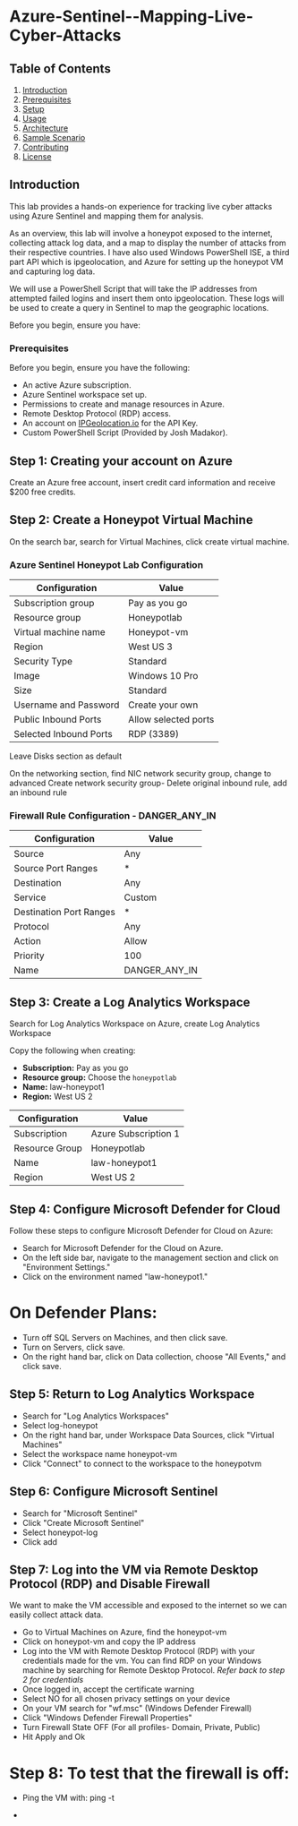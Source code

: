 # Azure-Sentinel--Mapping-Live-Cyber-Attacks

## Table of Contents
1. [Introduction](#introduction)
2. [Prerequisites](#prerequisites)
3. [Setup](#setup)
4. [Usage](#usage)
5. [Architecture](#architecture)
6. [Sample Scenario](#sample-scenario)
7. [Contributing](#contributing)
8. [License](#license)


## Introduction
<!-- Provide a detailed introduction to your project, its purpose, and what users can expect to achieve with it -->

This lab provides a hands-on experience for tracking live cyber attacks using Azure Sentinel and mapping them for analysis.

As an overview, this lab will involve a honeypot exposed to the internet, collecting attack log data, and a map to display the number of attacks from their respective countries. I have also used Windows PowerShell ISE, a third part API which is ipgeolocation, and Azure for setting up the honeypot VM and capturing log data.

We will use a PowerShell Script that will take the IP addresses from attempted failed logins and insert them onto ipgeolocation. These logs will be used to create a query in Sentinel to map the geographic locations.

<!-- List any prerequisites or dependencies that users need to have before using your lab -->
Before you begin, ensure you have:

### Prerequisites

Before you begin, ensure you have the following:

- An active Azure subscription.
- Azure Sentinel workspace set up.
- Permissions to create and manage resources in Azure.
- Remote Desktop Protocol (RDP) access.
- An account on [IPGeolocation.io](https://ipgeolocation.io/) for the API Key.
- Custom PowerShell Script (Provided by Josh Madakor).


<h2>Step 1: Creating your account on Azure </h2>
Create an Azure free account, insert credit card information and receive $200 free credits. 

## Step 2: Create a Honeypot Virtual Machine

On the search bar, search for Virtual Machines, click create virtual machine.

### Azure Sentinel Honeypot Lab Configuration

| Configuration           | Value               |
|--------------------------|---------------------|
| Subscription group       | Pay as you go       |
| Resource group           | Honeypotlab         |
| Virtual machine name     | Honeypot-vm         |
| Region                   | West US 3           |
| Security Type            | Standard            |
| Image                    | Windows 10 Pro      |
| Size                     | Standard            |
| Username and Password    | Create your own     |
| Public Inbound Ports     | Allow selected ports|
| Selected Inbound Ports   | RDP (3389)          |


Leave Disks section as default

On the networking section, find NIC network security group, change to advanced 
Create network security group- Delete original inbound rule, add an inbound rule

### Firewall Rule Configuration - DANGER_ANY_IN

| Configuration             | Value           |
|---------------------------|-----------------|
| Source                    | Any             |
| Source Port Ranges        | *               |
| Destination               | Any             |
| Service                   | Custom          |
| Destination Port Ranges   | *               |
| Protocol                  | Any             |
| Action                    | Allow           |
| Priority                  | 100             |
| Name                      | DANGER_ANY_IN   |


## Step 3: Create a Log Analytics Workspace 

Search for Log Analytics Workspace on Azure, create Log Analytics Workspace

Copy the following when creating:
- **Subscription:** Pay as you go
- **Resource group:** Choose the `honeypotlab`
- **Name:** law-honeypot1 
- **Region:** West US 2

| Configuration      | Value               |
| ------------------- | ------------------- |
| Subscription        | Azure Subscription 1|
| Resource Group      | Honeypotlab         |
| Name                | law-honeypot1       |
| Region              | West US 2           |



## Step 4: Configure Microsoft Defender for Cloud

Follow these steps to configure Microsoft Defender for Cloud on Azure:

- Search for Microsoft Defender for the Cloud on Azure.
- On the left side bar, navigate to the management section and click on "Environment Settings."
- Click on the environment named "law-honeypot1."

# On Defender Plans: 
- Turn off SQL Servers on Machines, and then click save.
- Turn on Servers, click save.
- On the right hand bar, click on Data collection, choose "All Events," and click save.


## Step 5: Return to Log Analytics Workspace
- Search for "Log Analytics Workspaces"
- Select log-honeypot
- On the right hand bar, under Workspace Data Sources, click "Virtual Machines"
- Select the workspace name honeypot-vm
- Click "Connect" to connect to the workspace to the honeypotvm


## Step 6: Configure Microsoft Sentinel
- Search for "Microsoft Sentinel"
- Click "Create Microsoft Sentinel"
- Select honeypot-log
- Click add

## Step 7: Log into the VM via Remote Desktop Protocol (RDP) and Disable Firewall
We want to make the VM accessible and exposed to the internet so we can easily collect attack data.
- Go to Virtual Machines on Azure, find the honeypot-vm
- Click on honeypot-vm and copy the IP address
- Log into the VM with Remote Desktop Protocol (RDP) with your credentials made for the vm. You can find RDP on your Windows machine by searching for Remote Desktop Protocol. *Refer back to step 2 for credentials*
- Once logged in, accept the certificate warning
- Select NO for all chosen privacy settings on your device
- On your VM search for "wf.msc" (Windows Defender Firewall)
- Click "Windows Defender Firewall Properties"
- Turn Firewall State OFF (For all profiles- Domain, Private, Public)
- Hit Apply and Ok

# Step 8: To test that the firewall is off:
- Ping the VM with: ping -t <VM IP>

- 





